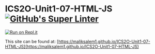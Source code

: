# ICS2O-Unit1-07-HTML-JS [![GitHub's Super Linter](https://github.com/maliksalem1/ICS2O-Unit1-07-HTML-JS/workflows/GitHub's%20Super%20Linter/badge.svg)](https://github.com/maliksalem1/ICS2O-Unit1-07-HTML-JS/actions)

[![Run on Repl.it](https://repl.it/badge/github/maliksalem1/ICS2O-Unit1-07-HTML-JS)](https://repl.it/github/maliksalem1/ICS2O-Unit1-07-HTML-JS)

This site can be found at: [https://maliksalem1.github.io/ICS2O-Unit1-07-HTML-JS](https://maliksalem1.github.io/ICS2O-Unit1-07-HTML-JS)
